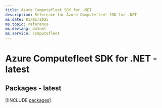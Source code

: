 ```yaml
---
title: Azure Computefleet SDK for .NET
description: Reference for Azure Computefleet SDK for .NET
ms.date: 01/01/2025
ms.topic: reference
ms.devlang: dotnet
ms.service: computefleet
---
```

# Azure Computefleet SDK for .NET - latest
## Packages - latest
[!INCLUDE [packages](computefleet-index.md)]